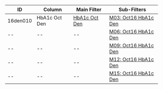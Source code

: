 ID | Column | Main Filter | Sub-Filters | 
-- | ------ | -------| -----------|
16den010| HbA1c Oct Den | [HbA1c Oct Den](https://github.com/johnnybender/adastandards2017/blob/master/recommendations/rec001.md) | [M03: Oct16 HbA1c Den](https://github.com/johnnybender/adastandards2017/blob/master/recommendations/rec001.md)
-- | --| --|[M06: Oct16 HbA1c Den](https://github.com/johnnybender/adastandards2017/blob/master/recommendations/rec001.md)|
-- | --| --|[M09: Oct16 HbA1c Den](https://github.com/johnnybender/adastandards2017/blob/master/recommendations/rec001.md)|
-- | --| --|[M12: Oct16 HbA1c Den](https://github.com/johnnybender/adastandards2017/blob/master/recommendations/rec001.md)|
-- | --| --|[M15: Oct16 HbA1c Den](https://github.com/johnnybender/adastandards2017/blob/master/recommendations/rec001.md)|
